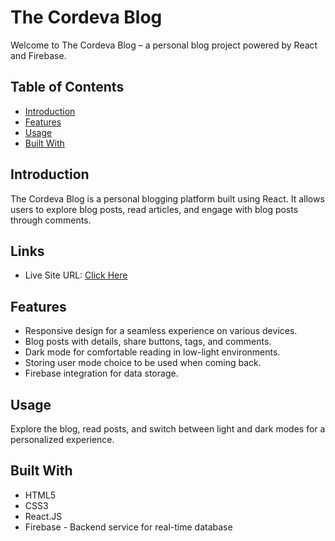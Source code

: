 # The Cordeva Blog

Welcome to The Cordeva Blog – a personal blog project powered by React and Firebase.


## Table of Contents

- [Introduction](#introduction)
- [Features](#features)
- [Usage](#usage)
- [Built With](#built-with)


## Introduction

The Cordeva Blog is a personal blogging platform built using React. It allows users to explore blog posts, read articles, and engage with blog posts through comments.


## Links

- Live Site URL: [Click Here](https://xcordeva.github.io/my-blog-React-JS)


## Features

- Responsive design for a seamless experience on various devices.
- Blog posts with details, share buttons, tags, and comments.
- Dark mode for comfortable reading in low-light environments.
- Storing user mode choice to be used when coming back.
- Firebase integration for data storage.


## Usage

Explore the blog, read posts, and switch between light and dark modes for a personalized experience.


## Built With
- HTML5
- CSS3
- React.JS
- Firebase - Backend service for real-time database

